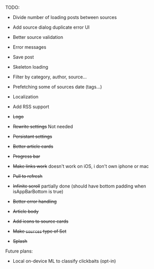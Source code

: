 TODO:
- Divide number of loading posts between sources
- Add source dialog duplicate error UI
- Better source validation
- Error messages
- Save post
- Skeleton loading
- Filter by category, author, source...
- Prefetching some of sources date (tags...)
- Localization
- Add RSS support

- ~~Logo~~
- ~~Rewrite settings~~ Not needed
- ~~Persistant settings~~
- ~~Better article cards~~
- ~~Progress bar~~
- ~~Make links work~~ doesn't work on iOS, i don't own iphone or mac
- ~~Pull to refresh~~
- ~~Infinite scroll~~ partially done (should have bottom padding when isAppBarBottom is true)
- ~~Better error handling~~
- ~~Article body~~
- ~~Add icons to source cards~~
- ~~Make `sources` type of Set<Uri>~~
- ~~Splash~~

Future plans:
- Local on-device ML to classify clickbaits (opt-in)